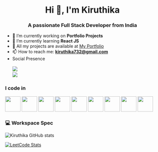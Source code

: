<h1 align="center">Hi 👋, I'm Kiruthika</h1>
<h3 align="center">A passionate Full Stack Developer from India</h3>

- 🔭 I’m currently working on **Portfolio Projects**
- 🌱 I’m currently learning **React JS**
- 👯 All my projects are available at [My Portfolio](https://kiruthikaannadurai.github.io/portfolio/)
- 📫 How to reach me: **kiruthika732@gmail.com**
- Social Presence
<br />  <br /> [<img src="https://img.shields.io/badge/LinkedIn-0077B5?style=for-the-badge&logo=linkedin&logoColor=white" />](https://www.linkedin.com/in/hareesh-r/) <br/> [<img src="https://img.shields.io/badge/instagram-d62976?style=for-the-badge&logo=instagram&logoColor=white" />](https://www.instagram.com/hareesh_._r/)

### I code in
<img height="50" width="50" src="https://img.icons8.com/color/48/000000/python.png" />   <img height="50" width="50" src="https://img.icons8.com/color/48/000000/c-programming.png" />   <img height="50" width="50" src="https://img.icons8.com/color/48/000000/java-coffee-cup-logo.png" />  <img height="50" width="50" src="https://img.icons8.com/color/48/000000/html-5.png" /> <img height="50" width="50" src="https://img.icons8.com/color/48/000000/css3.png" /> 
<img height="50" width="50" src="https://img.icons8.com/color/48/000000/javascript.png"/>  <img height="50" width="50" src="https://img.icons8.com/color/48/000000/mysql-logo.png"/> <img height="50" width="50" src="https://img.icons8.com/color/48/000000/mongodb.png"/> <img height="50" width="50" src="https://img.icons8.com/color/48/000000/nodejs.png"/> 




### 💻 Workspace Spec


![ Kiruthika GitHub stats](https://github-readme-stats.vercel.app/api?username=kiruthikaannadurai01&show_icons=true)

[![LeetCode Stats](https://leetcard.jacoblin.cool/kiruthika_01?theme=dark&font=Marcellus&ext=contest)](https://leetcode.com/u/kiruthika_01/)



